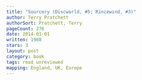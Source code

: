 ```yaml
---
title: "Sourcery (Discworld, #5; Rincewind, #3)"
author: Terry Pratchett
authorSort: Pratchett, Terry
pageCount: 276
date: 2014-01-01
written: 1988
stars: 3
layout: post
category: book
tags: read unreviewed
mapping: England, UK, Europe
---
```

